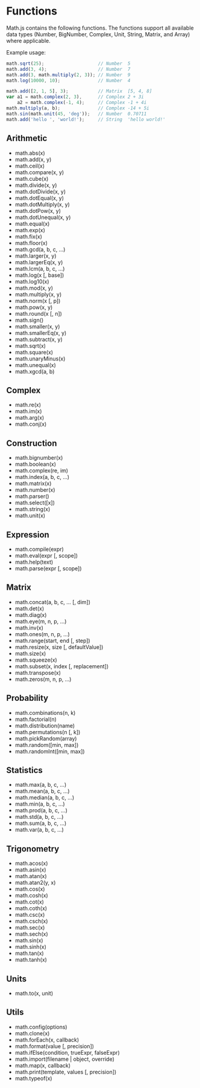 # Functions

Math.js contains the following functions. The functions support all available
data types (Number, BigNumber, Complex, Unit, String, Matrix, and Array) where
applicable.

Example usage:

```js
math.sqrt(25);                    // Number  5
math.add(3, 4);                   // Number  7
math.add(3, math.multiply(2, 3)); // Number  9
math.log(10000, 10);              // Number  4

math.add([2, 1, 5], 3);           // Matrix  [5, 4, 8]
var a1 = math.complex(2, 3),      // Complex 2 + 3i
    a2 = math.complex(-1, 4);     // Complex -1 + 4i
math.multiply(a, b);              // Complex -14 + 5i
math.sin(math.unit(45, 'deg'));   // Number  0.70711
math.add('hello ', 'world!');     // String  'hello world!'
```


## Arithmetic

- math.abs(x)
- math.add(x, y)
- math.ceil(x)
- math.compare(x, y)
- math.cube(x)
- math.divide(x, y)
- math.dotDivide(x, y)
- math.dotEqual(x, y)
- math.dotMultiply(x, y)
- math.dotPow(x, y)
- math.dotUnequal(x, y)
- math.equal(x)
- math.exp(x)
- math.fix(x)
- math.floor(x)
- math.gcd(a, b, c, ...)
- math.larger(x, y)
- math.largerEq(x, y)
- math.lcm(a, b, c, ...)
- math.log(x [, base])
- math.log10(x)
- math.mod(x, y)
- math.multiply(x, y)
- math.norm(x [, p])
- math.pow(x, y)
- math.round(x [, n])
- math.sign()
- math.smaller(x, y)
- math.smallerEq(x, y)
- math.subtract(x, y)
- math.sqrt(x)
- math.square(x)
- math.unaryMinus(x)
- math.unequal(x)
- math.xgcd(a, b)

## Complex

- math.re(x)
- math.im(x)
- math.arg(x)
- math.conj(x)

## Construction

- math.bignumber(x)
- math.boolean(x)
- math.complex(re, im)
- math.index(a, b, c, ...)
- math.matrix(x)
- math.number(x)
- math.parser()
- math.select([x])
- math.string(x)
- math.unit(x)

## Expression

- math.compile(expr)
- math.eval(expr [, scope])
- math.help(text)
- math.parse(expr [, scope])

## Matrix

- math.concat(a, b, c, ... [, dim])
- math.det(x)
- math.diag(x)
- math.eye(m, n, p, ...)
- math.inv(x)
- math.ones(m, n, p, ...)
- math.range(start, end [, step])
- math.resize(x, size [, defaultValue])
- math.size(x)
- math.squeeze(x)
- math.subset(x, index [, replacement])
- math.transpose(x)
- math.zeros(m, n, p, ...)

## Probability

- math.combinations(n, k)
- math.factorial(n)
- math.distribution(name)
- math.permutations(n [, k])
- math.pickRandom(array)
- math.random([min, max])
- math.randomInt([min, max])

## Statistics

- math.max(a, b, c, ...)
- math.mean(a, b, c, ...)
- math.median(a, b, c, ...)
- math.min(a, b, c, ...)
- math.prod(a, b, c, ...)
- math.std(a, b, c, ...)
- math.sum(a, b, c, ...)
- math.var(a, b, c, ...)

## Trigonometry

- math.acos(x)
- math.asin(x)
- math.atan(x)
- math.atan2(y, x)
- math.cos(x)
- math.cosh(x)
- math.cot(x)
- math.coth(x)
- math.csc(x)
- math.csch(x)
- math.sec(x)
- math.sech(x)
- math.sin(x)
- math.sinh(x)
- math.tan(x)
- math.tanh(x)

## Units

- math.to(x, unit)

## Utils

- math.config(options)
- math.clone(x)
- math.forEach(x, callback)
- math.format(value [, precision])
- math.ifElse(condition, trueExpr, falseExpr)
- math.import(filename | object, override)
- math.map(x, callback)
- math.print(template, values [, precision])
- math.typeof(x)
